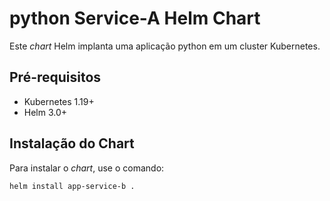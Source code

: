 # python Service-A Helm Chart

Este _chart_ Helm implanta uma aplicação python em um cluster Kubernetes.

## Pré-requisitos

- Kubernetes 1.19+
- Helm 3.0+

## Instalação do Chart

Para instalar o _chart_, use o comando:

```bash
helm install app-service-b .